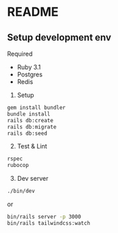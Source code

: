 # README

## Setup development env

Required
- Ruby 3.1
- Postgres
- Redis

1. Setup
```sh
gem install bundler
bundle install
rails db:create
rails db:migrate
rails db:seed
```

2. Test & Lint
```sh
rspec
rubocop
```

3. Dev server
```sh
./bin/dev
```
or
```sh
bin/rails server -p 3000
bin/rails tailwindcss:watch
```